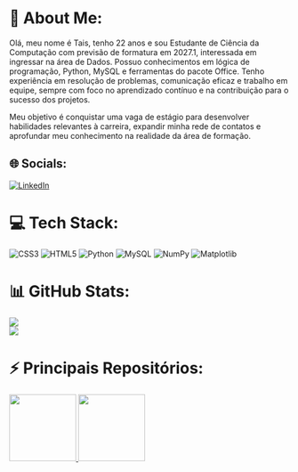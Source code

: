 # 💫 About Me:
Olá, meu nome é Tais, tenho 22 anos e sou Estudante de Ciência da Computação com previsão de formatura em 2027.1, interessada em ingressar na área de Dados. Possuo conhecimentos em lógica de programação, Python, MySQL e ferramentas do pacote Office. Tenho experiência em resolução de problemas, comunicação eficaz e trabalho em equipe, sempre com foco no aprendizado contínuo e na contribuição para o sucesso dos projetos. 

Meu objetivo é conquistar uma vaga de estágio para desenvolver habilidades relevantes à carreira, expandir minha rede de contatos e aprofundar meu conhecimento na realidade da área de formação.


## 🌐 Socials:
[![LinkedIn](https://img.shields.io/badge/LinkedIn-%230077B5.svg?logo=linkedin&logoColor=white)](https://linkedin.com/in/moreira-tais) 

# 💻 Tech Stack:
![CSS3](https://img.shields.io/badge/css3-%231572B6.svg?style=for-the-badge&logo=css3&logoColor=white) ![HTML5](https://img.shields.io/badge/html5-%23E34F26.svg?style=for-the-badge&logo=html5&logoColor=white) ![Python](https://img.shields.io/badge/python-3670A0?style=for-the-badge&logo=python&logoColor=ffdd54) ![MySQL](https://img.shields.io/badge/mysql-4479A1.svg?style=for-the-badge&logo=mysql&logoColor=white) ![NumPy](https://img.shields.io/badge/numpy-%23013243.svg?style=for-the-badge&logo=numpy&logoColor=white) ![Matplotlib](https://img.shields.io/badge/Matplotlib-%23ffffff.svg?style=for-the-badge&logo=Matplotlib&logoColor=black)
# 📊 GitHub Stats:
![](https://github-readme-streak-stats.herokuapp.com/?user=taismoreira2023&theme=dark&hide_border=true)<br/>
![](https://github-readme-stats.vercel.app/api/top-langs/?username=taismoreira2023&theme=dark&hide_border=true&include_all_commits=true&count_private=false&layout=compact)

# ⚡ Principais Repositórios:
<a href="https://github.com/taismoreira2023/projetos_data_science">
  <img height="120em" src="https://github-readme-stats.vercel.app/api/pin/?username=taismoreira2023&repo=projetos_data_science&theme=dark" />
</a>

<a href="https://github.com/taismoreira2023/logicaDeProgramacao">
  <img height="120em" src="https://github-readme-stats.vercel.app/api/pin/?username=taismoreira2023&repo=logicaDeProgramacao&theme=dark" />
</a>

